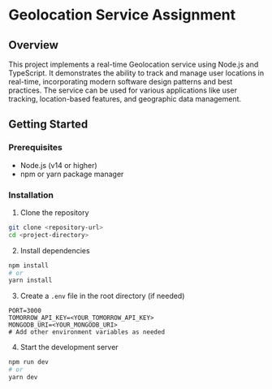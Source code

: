 # Geolocation Service Assignment

## Overview
This project implements a real-time Geolocation service using Node.js and TypeScript. It demonstrates the ability to track and manage user locations in real-time, incorporating modern software design patterns and best practices. The service can be used for various applications like user tracking, location-based features, and geographic data management.

## Getting Started

### Prerequisites
- Node.js (v14 or higher)
- npm or yarn package manager

### Installation
1. Clone the repository
```bash
git clone <repository-url>
cd <project-directory>
```

2. Install dependencies
```bash
npm install
# or
yarn install
```

3. Create a `.env` file in the root directory (if needed)
```env
PORT=3000
TOMORROW_API_KEY=<YOUR_TOMORROW_API_KEY>
MONGODB_URI=<YOUR_MONGODB_URI>
# Add other environment variables as needed
```

4. Start the development server
```bash
npm run dev
# or
yarn dev
```